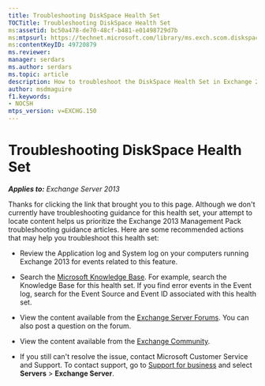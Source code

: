 ```yaml
---
title: Troubleshooting DiskSpace Health Set
TOCTitle: Troubleshooting DiskSpace Health Set
ms:assetid: bc50a478-de70-48cf-b481-e01498729d7b
ms:mtpsurl: https://technet.microsoft.com/library/ms.exch.scom.diskspace(v=EXCHG.150)
ms:contentKeyID: 49720879
ms.reviewer:
manager: serdars
ms.author: serdars
ms.topic: article
description: How to troubleshoot the DiskSpace Health Set in Exchange 2013
author: msdmaguire
f1.keywords:
- NOCSH
mtps_version: v=EXCHG.150
---
```


# Troubleshooting DiskSpace Health Set

_**Applies to:** Exchange Server 2013_

Thanks for clicking the link that brought you to this page. Although we don't currently have troubleshooting guidance for this health set, your attempt to locate content helps us prioritize the Exchange 2013 Management Pack troubleshooting guidance articles. Here are some recommended actions that may help you troubleshoot this health set:

- Review the Application log and System log on your computers running Exchange 2013 for events related to this feature.

- Search the [Microsoft Knowledge Base](https://support.microsoft.com/). For example, search the Knowledge Base for this health set. If you find error events in the Event log, search for the Event Source and Event ID associated with this health set.

- View the content available from the [Exchange Server Forums](https://social.technet.microsoft.com/forums/office/home?category=exchangeserver). You can also post a question on the forum.

- View the content available from the [Exchange Community](https://techcommunity.microsoft.com/t5/exchange/ct-p/Exchange).

- If you still can't resolve the issue, contact Microsoft Customer Service and Support. To contact support, go to [Support for business](https://support.microsoft.com/supportforbusiness/productselection) and select **Servers** \> **Exchange Server**.
